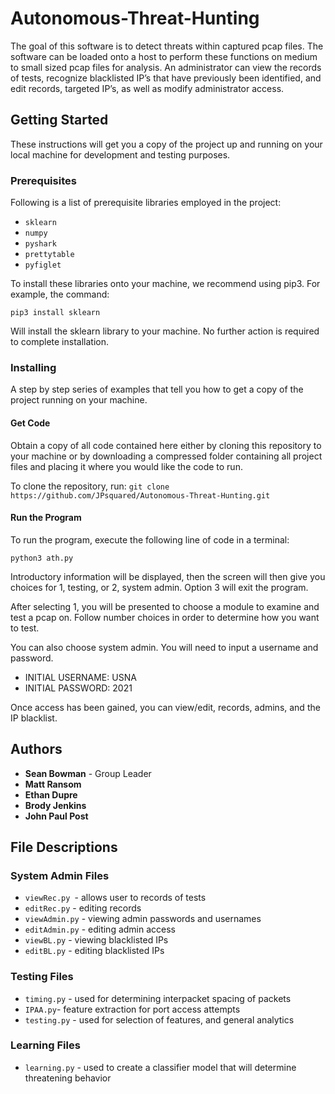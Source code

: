 # Autonomous-Threat-Hunting

The goal of this software is to detect threats within captured pcap files. The software can be loaded onto a host to 
perform these functions on medium to small sized pcap files for analysis. An administrator can view the records of 
tests, recognize blacklisted IP’s that have previously been identified, and edit records, targeted IP’s, as well as 
modify administrator access.

## Getting Started

These instructions will get you a copy of the project up and running on your local machine for development and testing 
purposes.

### Prerequisites

Following is a list of prerequisite libraries employed in the project:

* `sklearn`
* `numpy`
* `pyshark`
* `prettytable`
* `pyfiglet`

To install these libraries onto your machine, we recommend using pip3. For example, the command:

```
pip3 install sklearn
```

Will install the sklearn library to your machine. No further action is required to complete installation.

### Installing

A step by step series of examples that tell you how to get a copy of the project running on your machine.

#### Get Code

Obtain a copy of all code contained here either by cloning this repository to your machine or by downloading a 
compressed folder containing all project files and placing it where you would like the code to run.

To clone the repository, run: `git clone https://github.com/JPsquared/Autonomous-Threat-Hunting.git`

#### Run the Program

To run the program, execute the following line of code in a terminal:

```python3 ath.py```

Introductory information will be displayed, then the screen will then give you choices for 1, testing, or 2, system 
admin. Option 3 will exit the program.

After selecting 1, you will be presented to choose a module to examine and test a pcap on. Follow number choices in 
order to determine how you want to test.

You can also choose system admin. You will need to input a username and password.

* INITIAL USERNAME: USNA
* INITIAL PASSWORD: 2021

Once access has been gained, you can view/edit, records, admins, and the IP blacklist.

## Authors

* **Sean Bowman** - Group Leader
* **Matt Ransom**
* **Ethan Dupre**
* **Brody Jenkins**
* **John Paul Post**

## File Descriptions

### System Admin Files

* `viewRec.py `- allows user to records of tests
* `editRec.py` - editing records
* `viewAdmin.py` - viewing admin passwords and usernames
* `editAdmin.py` - editing admin access
* `viewBL.py` - viewing blacklisted IPs
* `editBL.py` - editing blacklisted IPs

### Testing Files

* `timing.py` - used for determining interpacket spacing of packets
* `IPAA.py`- feature extraction for port access attempts
* `testing.py` - used for selection of features, and general analytics

### Learning Files

* `learning.py` - used to create a classifier model that will determine threatening behavior
